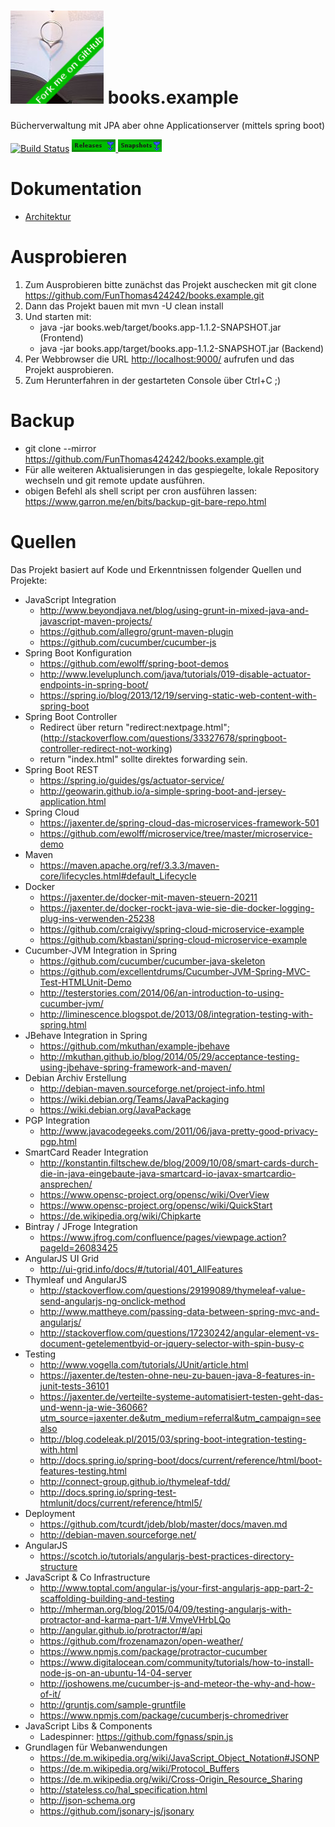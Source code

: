 # ![Books Logo](./books.web/src/main/resources/public/img/Lieblingsbuch149x149.png) books.example
Bücherverwaltung mit JPA aber ohne Applicationserver (mittels spring boot) 

[![Build Status](https://travis-ci.org/FunThomas424242/books.example.svg?branch=master)](https://travis-ci.org/FunThomas424242/books.example)
[ ![Download Releases](./src/main/resources/img/Releases.png) ](https://bintray.com/funthomas424242/books.example/books.example/_latestVersion)
[ ![Download Snapshots](./src/main/resources/img/Snapshots.png) ](http://oss.jfrog.org/simple/oss-snapshot-local/gh/funthomas424242/webapp/)

# Dokumentation
* [Architektur](src/site/markdown/architecture/01_EinfuehrungZiele.md)

# Ausprobieren
1. Zum Ausprobieren bitte zunächst das Projekt auschecken mit git clone https://github.com/FunThomas424242/books.example.git
1. Dann das Projekt bauen mit mvn  -U clean install
1. Und starten mit:
   * java -jar books.web/target/books.app-1.1.2-SNAPSHOT.jar (Frontend)
   * java -jar books.app/target/books.app-1.1.2-SNAPSHOT.jar (Backend)
1. Per Webbrowser die URL [http://localhost:9000/](http://localhost:9000/) aufrufen und das Projekt ausprobieren.
2. Zum Herunterfahren in der gestarteten Console über Ctrl+C ;)

# Backup
* git clone --mirror https://github.com/FunThomas424242/books.example.git
* Für alle weiteren Aktualisierungen in das gespiegelte, lokale Repository wechseln und git remote update ausführen.
* obigen Befehl als shell script per cron ausführen lassen: https://www.garron.me/en/bits/backup-git-bare-repo.html

# Quellen
Das Projekt basiert auf Kode und Erkenntnissen folgender Quellen und Projekte:

* JavaScript Integration
    * http://www.beyondjava.net/blog/using-grunt-in-mixed-java-and-javascript-maven-projects/
    * https://github.com/allegro/grunt-maven-plugin
    * https://github.com/cucumber/cucumber-js
* Spring Boot Konfiguration
    * https://github.com/ewolff/spring-boot-demos 
    * http://www.leveluplunch.com/java/tutorials/019-disable-actuator-endpoints-in-spring-boot/
    * https://spring.io/blog/2013/12/19/serving-static-web-content-with-spring-boot
* Spring Boot Controller
    * Redirect über return "redirect:nextpage.html"; (http://stackoverflow.com/questions/33327678/springboot-controller-redirect-not-working)
    * return "index.html" sollte direktes forwarding sein.
* Spring Boot REST
    * https://spring.io/guides/gs/actuator-service/
    * http://geowarin.github.io/a-simple-spring-boot-and-jersey-application.html
* Spring Cloud
    * https://jaxenter.de/spring-cloud-das-microservices-framework-501
    * https://github.com/ewolff/microservice/tree/master/microservice-demo
* Maven
    * https://maven.apache.org/ref/3.3.3/maven-core/lifecycles.html#default_Lifecycle
* Docker
    * https://jaxenter.de/docker-mit-maven-steuern-20211
    * https://jaxenter.de/docker-rockt-java-wie-sie-die-docker-logging-plug-ins-verwenden-25238
    * https://github.com/craigivy/spring-cloud-microservice-example
    * https://github.com/kbastani/spring-cloud-microservice-example
* Cucumber-JVM Integration in Spring
    * https://github.com/cucumber/cucumber-java-skeleton
    * https://github.com/excellentdrums/Cucumber-JVM-Spring-MVC-Test-HTMLUnit-Demo
    * http://testerstories.com/2014/06/an-introduction-to-using-cucumber-jvm/
    * http://liminescence.blogspot.de/2013/08/integration-testing-with-spring.html
* JBehave Integration in Spring
    * https://github.com/mkuthan/example-jbehave
    * http://mkuthan.github.io/blog/2014/05/29/acceptance-testing-using-jbehave-spring-framework-and-maven/
* Debian Archiv Erstellung
    * http://debian-maven.sourceforge.net/project-info.html
    * https://wiki.debian.org/Teams/JavaPackaging
    * https://wiki.debian.org/JavaPackage
* PGP Integration
    * http://www.javacodegeeks.com/2011/06/java-pretty-good-privacy-pgp.html
* SmartCard Reader Integration
    * http://konstantin.filtschew.de/blog/2009/10/08/smart-cards-durch-die-in-java-eingebaute-java-smartcard-io-javax-smartcardio-ansprechen/
    * https://www.opensc-project.org/opensc/wiki/OverView
    * https://www.opensc-project.org/opensc/wiki/QuickStart
    * https://de.wikipedia.org/wiki/Chipkarte
* Bintray / JFroge Integration
    * https://www.jfrog.com/confluence/pages/viewpage.action?pageId=26083425
* AngularJS UI Grid
   * http://ui-grid.info/docs/#/tutorial/401_AllFeatures
* Thymleaf und AngularJS
   * http://stackoverflow.com/questions/29199089/thymeleaf-value-send-angularjs-ng-onclick-method
   * http://www.mattheye.com/passing-data-between-spring-mvc-and-angularjs/
   * http://stackoverflow.com/questions/17230242/angular-element-vs-document-getelementbyid-or-jquery-selector-with-spin-busy-c
* Testing
   * http://www.vogella.com/tutorials/JUnit/article.html
   * https://jaxenter.de/testen-ohne-neu-zu-bauen-java-8-features-in-junit-tests-36101
   * https://jaxenter.de/verteilte-systeme-automatisiert-testen-geht-das-und-wenn-ja-wie-36066?utm_source=jaxenter.de&utm_medium=referral&utm_campaign=seealso
   * http://blog.codeleak.pl/2015/03/spring-boot-integration-testing-with.html
   * http://docs.spring.io/spring-boot/docs/current/reference/html/boot-features-testing.html
   * http://connect-group.github.io/thymeleaf-tdd/
   * http://docs.spring.io/spring-test-htmlunit/docs/current/reference/html5/
* Deployment
    * https://github.com/tcurdt/jdeb/blob/master/docs/maven.md
    * http://debian-maven.sourceforge.net/
* AngularJS
    * https://scotch.io/tutorials/angularjs-best-practices-directory-structure
* JavaScript & Co Infrastructure
    * http://www.toptal.com/angular-js/your-first-angularjs-app-part-2-scaffolding-building-and-testing
    * http://mherman.org/blog/2015/04/09/testing-angularjs-with-protractor-and-karma-part-1/#.VmyeVHrbLQo
    * http://angular.github.io/protractor/#/api
    * https://github.com/frozenamazon/open-weather/
    * https://www.npmjs.com/package/protractor-cucumber
    * https://www.digitalocean.com/community/tutorials/how-to-install-node-js-on-an-ubuntu-14-04-server
    * http://joshowens.me/cucumber-js-and-meteor-the-why-and-how-of-it/
    * http://gruntjs.com/sample-gruntfile
    * https://www.npmjs.com/package/cucumberjs-chromedriver
* JavaScript Libs & Components 
    * Ladespinner: https://github.com/fgnass/spin.js
* Grundlagen für Webanwendungen
    * https://de.m.wikipedia.org/wiki/JavaScript_Object_Notation#JSONP
    * https://de.m.wikipedia.org/wiki/Protocol_Buffers
    * https://de.m.wikipedia.org/wiki/Cross-Origin_Resource_Sharing
    * http://stateless.co/hal_specification.html
    * http://json-schema.org
    * https://github.com/jsonary-js/jsonary



